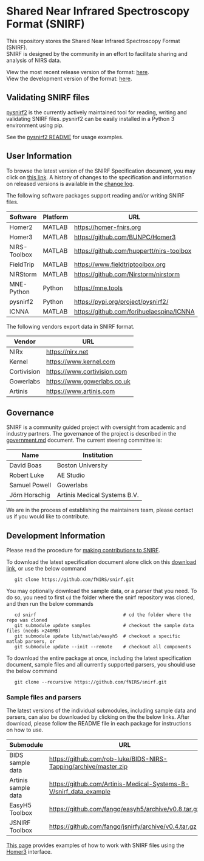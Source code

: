 # Shared Near Infrared Spectroscopy Format (SNIRF)

This repository stores the Shared Near Infrared Spectroscopy Format (SNIRF).  
SNIRF is designed by the community in an effort to facilitate sharing and analysis of NIRS data.

View the most recent release version of the format: [here](https://github.com/fNIRS/snirf/blob/v1.1/snirf_specification.md).  
View the development version of the format: [here](snirf_specification.md).   


## Validating SNIRF files

[pysnirf2](https://pypi.org/project/pysnirf2/) is the currently actively maintained tool for reading, writing and validating SNIRF files. pysnirf2 can be easily installed in a Python 3 environment using pip.

See the [pysnirf2 README](https://github.com/BUNPC/pysnirf2#validating-a-snirf-file) for usage examples.

## User Information

To browse the latest version of the SNIRF Specification document, you may click on 
[this link](snirf_specification.md). A history of changes to the specification and
information on released versions is available in the [change log](CHANGELOG.md).

The following software packages support reading and/or writing SNIRF files.

| Software       |Platform|                   URL                        |
|----------------|--------|----------------------------------------------|
| Homer2         | MATLAB | https://homer-fnirs.org                      |
| Homer3         | MATLAB | https://github.com/BUNPC/Homer3              |
| NIRS-Toolbox   | MATLAB | https://github.com/huppertt/nirs-toolbox     |
| FieldTrip      | MATLAB | https://www.fieldtriptoolbox.org             |
| NIRStorm       | MATLAB | https://github.com/Nirstorm/nirstorm         |
| MNE-Python     | Python | https://mne.tools                            |
| pysnirf2       | Python | https://pypi.org/project/pysnirf2/           |
| ICNNA          | MATLAB | https://github.com/forihuelaespina/ICNNA     |


The following vendors export data in SNIRF format.

| Vendor         |              URL                 |
|----------------|----------------------------------|
| NIRx           | https://nirx.net                 |
| Kernel         | https://www.kernel.com           |
| Cortivision    | https://www.cortivision.com      |
| Gowerlabs      | https://www.gowerlabs.co.uk      |
| Artinis        | https://www.artinis.com          |


## Governance

SNIRF is a community guided project with oversight from academic and industry partners.
The governance of the project is described in the [government.md](GOVERNMENT.md) document.
The current steering committee is:

| Name           |          Institution             |
|----------------|----------------------------------|
| David Boas     | Boston University                |
| Robert Luke    | AE Studio                        |
| Samuel Powell  | Gowerlabs                        |
| Jörn Horschig  | Artinis Medical Systems B.V. |

We are in the process of establishing the maintainers team,
please contact us if you would like to contribute.


## Development Information

Please read the procedure for [making contributions to SNIRF](CONTRIBUTING.md).

To download the latest specification document alone click on this
[download link](https://github.com/fNIRS/snirf/archive/master.zip),
or use the below command
```
   git clone https://github.com/fNIRS/snirf.git
```

You may optionally download the sample data, or a parser that you need. To do so, you need
to first `cd` the folder where the snirf repository was cloned, and then run the below commands
```
   cd snirf                                # cd the folder where the repo was cloned
   git submodule update samples            # checkout the sample data files (needs >240MB)
   git submodule update lib/matlab/easyh5  # checkout a specific matlab parsers, or
   git submodule update --init --remote    # checkout all components
```

To download the entire package at once, including the latest specification document, 
sample files and all currently supported parsers, you should use the below command
```
   git clone --recursive https://github.com/fNIRS/snirf.git
```


### Sample files and parsers

The latest versions of the individual submodules, including sample data and parsers, can also 
be downloaded by clicking on the the below links. After download, please follow the README
file in each package for instructions on how to use.

| Submodule      |                               URL                         |
|----------------|-----------------------------------------------------------|
| BIDS sample data | https://github.com/rob-luke/BIDS-NIRS-Tapping/archive/master.zip |
| Artinis sample data | https://github.com/Artinis-Medical-Systems-B-V/snirf_data_example |
| EasyH5 Toolbox | https://github.com/fangq/easyh5/archive/v0.8.tar.gz       |
| JSNIRF Toolbox | https://github.com/fangq/jsnirfy/archive/v0.4.tar.gz      |

[This page](https://github.com/BUNPC/Homer3/wiki/Standalone-SNIRF-loading-and-saving)
provides examples of how to work with SNIRF files using the
[Homer3](https://github.com/BUNPC/Homer3) interface.
